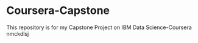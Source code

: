 # Coursera-Capstone
This repository is for my Capstone Project on IBM Data Science-Coursera 
nmckdlsj
